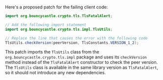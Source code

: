 Here's a proposed patch for the failing client code:
```java
import org.bouncycastle.crypto.tls.TlsFatalAlert;

// Add the following import statement
import org.bouncycastle.crypto.tls.impl.TlsUtils;

// Replace the line that causes the error with the following code
TlsUtils.checkVersion(peerVersion, TlsConstants.VERSION_1_2);
```
This patch imports the `TlsUtils` class from the `org.bouncycastle.crypto.tls.impl` package and uses its `checkVersion` method instead of the `TlsFatalAlert` constructor to check the peer version. The `TlsUtils` class is available in the same library version as `TlsFatalAlert`, so it should not introduce any new dependencies.